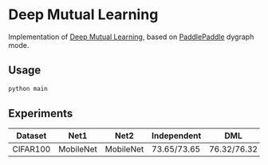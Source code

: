 # Deep Mutual Learning
Implementation of [Deep Mutual Learning](https://arxiv.org/abs/1706.00384), based on [PaddlePaddle](https://www.paddlepaddle.org.cn/) dygraph mode.

## Usage

```python
python main
```

## Experiments

| Dataset | Net1 | Net2 |  Independent | DML |
| ------ | ------ | ------ | ------ | ------ |
| CIFAR100 | MobileNet | MobileNet | 73.65/73.65 | 76.32/76.32 |